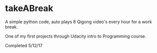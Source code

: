 # takeABreak
A simple python code, auto plays 8 Qigong video's every hour for a work break.

One of my first projects through Udacity intro to Programming course. 

Completed 5/12/17
